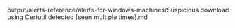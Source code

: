 output/alerts-reference/alerts-for-windows-machines/Suspicious download using Certutil detected [seen multiple times].md